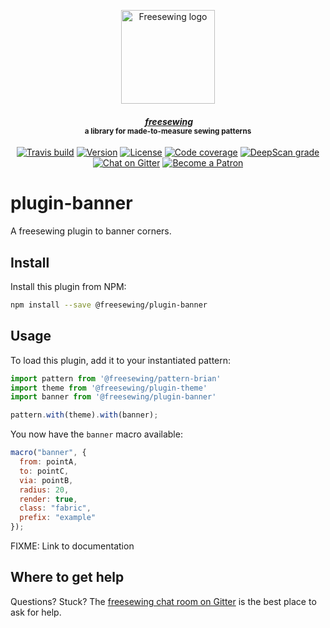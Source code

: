 <p align="center">
  <a title="Go to freesewing.org" href="https://freesewing.org/"><img src="https://freesewing.org/img/logo/black.svg" align="center" width="150px" alt="Freesewing logo"/></a>
</p>
<h4 align="center"><em>&nbsp;<a title="Go to freesewing.org" href="https://freesewing.org/">freesewing</a></em>
<br><sup>a library for made-to-measure sewing patterns</sup>
</h4>
<p align="center">
  <a href="https://travis-ci.org/freesewing/plugin-banner"><img src="https://badgen.net/travis/freesewing/plugin-banner/master" alt="Travis build"></a>
  <a href="https://www.npmjs.com/package/@freesewing/plugin-banner"><img src="https://badgen.net/npm/v/@freesewing/plugin-banner" alt="Version"></a>
  <a href="https://www.npmjs.com/package/@freesewing/plugin-banner"><img src="https://badgen.net/npm/license/@freesewing/plugin-banner" alt="License"></a>
  <a href="https://codecov.io/gh/freesewing/plugin-banner"><img src="https://badgen.net/codecov/c/github/freesewing/plugin-banner/master" alt="Code coverage"></a>
  <a href="https://deepscan.io/dashboard#view=project&pid=3267&bid=27574"><img src="https://deepscan.io/api/projects/3267/branches/27574/badge/grade.svg" alt="DeepScan grade"></a>
  <a href="https://gitter.im/freesewing/freesewing"><img src="https://badgen.net/badge/chat/on%20Gitter/cyan" alt="Chat on Gitter"></a>
  <a href="https://freesewing.org/patrons/join"><img src="https://badgen.net/badge/become/a%20Patron/FF5B77" alt="Become a Patron"></a>
</p>

# plugin-banner

A freesewing plugin to banner corners.

## Install

Install this plugin from NPM:

```sh
npm install --save @freesewing/plugin-banner
```

## Usage

To load this plugin, add it to your instantiated pattern:

```js
import pattern from '@freesewing/pattern-brian'
import theme from '@freesewing/plugin-theme'
import banner from '@freesewing/plugin-banner'

pattern.with(theme).with(banner);
```

You now have the `banner` macro available:

```js
macro("banner", {
  from: pointA,
  to: pointC,
  via: pointB,
  radius: 20,
  render: true,
  class: "fabric",
  prefix: "example"
});
```

FIXME: Link to documentation 

## Where to get help

Questions? Stuck? The [freesewing chat room on Gitter](https://gitter.im/freesewing/freesewing)
is the best place to ask for help.
